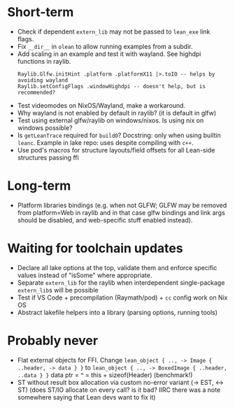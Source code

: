 # Short-term

* Check if dependent `extern_lib` may not be passed to `lean_exe` link flags.
* Fix `__dir__` in `olean` to allow running examples from a subdir.
* Add scaling in an example and test it with wayland.
  See highdpi functions in raylib.
  ```
  Raylib.Glfw.initHint .platform .platformX11 |>.toIO -- helps by avoiding wayland
  Raylib.setConfigFlags .windowHighdpi -- doesn't help, but is recommended?
  ```
* Test videomodes on NixOS/Wayland, make a workaround.
* Why wayland is not enabled by default in raylib? (it is default in glfw)
* Test using external glfw/raylib on windows/nixos. Is using nix on windows possible?
* Is `getLeanTrace` required for `buildO`?
  Docstring: only when using builtin `leanc`.
  Example in lake repo: uses despite compiling with `c++`.
* Use pod's macros for structure layouts/field offsets for all Lean-side structures passing ffi


# Long-term

* Platform libraries bindings (e.g. when not GLFW; GLFW may be removed from platform=Web in raylib and in that case glfw bindings and link args should be disabled, and web-specific stuff enabled instead).


# Waiting for toolchain updates

* Declare all lake options at the top, validate them and enforce specific values instead of "isSome" where appropriate.
* Separate `extern_lib` for the raylib when interdependent single-package `extern_lib`s will be possible
* Test if VS Code + precompilation (Raymath/pod) + `cc` config work on Nix OS
* Abstract lakefile helpers into a library (parsing options, running tools)


# Probably never

* Flat external objects for FFI.
  Change
  `lean_object { .., -> Image { ..header, -> data } }`
  to
  `lean_object { .., -> BoxedImage { ..header, ..data } }`
                                  data ptr = ^ = this + sizeof(Header)
  (benchmark!)
* ST without result box allocation via custom no-error variant (-> EST, <-> ST)
  (does ST/IO allocate on every call? is it bad?
  IIRC there was a note somewhere saying that Lean devs want to fix it)
